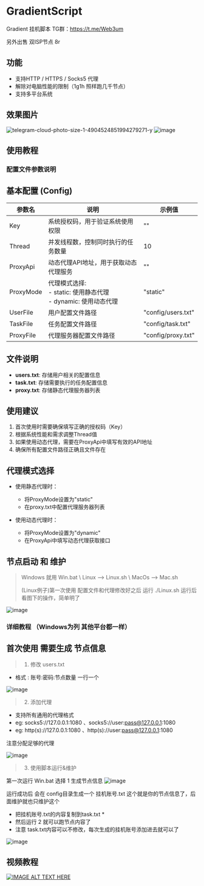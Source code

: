 # GradientScript
Gradient 挂机脚本
TG群：https://t.me/Web3um

另外出售 双ISP节点 8r

## 功能
- 支持HTTP / HTTPS / Socks5 代理
- 解除对电脑性能的限制（1g1h 照样跑几千节点）
- 支持多平台系统

## 效果图片
![telegram-cloud-photo-size-1-4904524851994279271-y](https://github.com/user-attachments/assets/05a60a43-1436-4cab-9a0b-059fc659ea5a)
![image](https://github.com/user-attachments/assets/f184bd0b-f31e-4b92-9cfd-fb33d65c4829)



## 使用教程
### 配置文件参数说明

## 基本配置 (Config)

| 参数名 | 说明 | 示例值 |
|--------|------|--------|
| Key | 系统授权码，用于验证系统使用权限 | "" |
| Thread | 并发线程数，控制同时执行的任务数量 | 10 |
| ProxyApi | 动态代理API地址，用于获取动态代理服务 | "" |
| ProxyMode | 代理模式选择:<br>- static: 使用静态代理<br>- dynamic: 使用动态代理 | "static" |
| UserFile | 用户配置文件路径 | "config/users.txt" |
| TaskFile | 任务配置文件路径 | "config/task.txt" |
| ProxyFile | 代理服务器配置文件路径 | "config/proxy.txt" |

## 文件说明

- **users.txt**: 存储用户相关的配置信息
- **task.txt**: 存储需要执行的任务配置信息
- **proxy.txt**: 存储静态代理服务器列表

## 使用建议

1. 首次使用时需要确保填写正确的授权码（Key）
2. 根据系统性能和需求调整Thread值
3. 如果使用动态代理，需要在ProxyApi中填写有效的API地址
4. 确保所有配置文件路径正确且文件存在

## 代理模式选择

- 使用静态代理时：
  - 将ProxyMode设置为"static"
  - 在proxy.txt中配置代理服务器列表

- 使用动态代理时：
  - 将ProxyMode设置为"dynamic"
  - 在ProxyApi中填写动态代理获取接口


## 节点启动 和 维护
> Windows 就用 Win.bat \ Linux --> Linux.sh \ MacOs --> Mac.sh
>
> 
> (Linux例子)第一次使用 配置文件和代理修改好之后 运行 ./Linux.sh 运行后看图下的操作，简单明了

![image](https://github.com/user-attachments/assets/1c5ede6d-876f-48f5-9f4a-a0bc6a891520)

### 详细教程 （Windows为列 其他平台都一样）
## 首次使用 需要生成 节点信息
> 1. 修改 users.txt

- 格式 : 账号:密码:节点数量 一行一个

![image](https://github.com/user-attachments/assets/0913d791-b50e-49da-9dbb-824c5d9da4e2)

> 2. 添加代理

- 支持所有通用的代理格式
- eg: socks5://127.0.0.1:1080 、socks5://user:pass@127.0.0.1:1080
- eg: http(s)://127.0.0.1:1080 、http(s)://user:pass@127.0.0.1:1080

注意分配足够的代理

![image](https://github.com/user-attachments/assets/b0b7702b-a473-414c-bb2f-5e1e4d99325f)

> 3. 使用脚本运行&维护

第一次运行 Win.bat 选择 1 生成节点信息
![image](https://github.com/user-attachments/assets/39f1bf88-16c2-4085-b715-c52b21b561d1)

运行成功后 会在 config目录生成一个 挂机账号.txt 这个就是你的节点信息了，后面维护就也只维护这个

* 把挂机账号.txt的内容复制到task.txt *
* 然后运行 2 就可以跑节点内容了
* 注意 task.txt内容可以不修改，每次生成的挂机账号添加进去就可以了

![image](https://github.com/user-attachments/assets/1f3b8b45-4759-4e97-b4b5-2396c64f361c)


## 视频教程

[![IMAGE ALT TEXT HERE](https://img.youtube.com/vi/ig5gIVplsmU/0.jpg)](https://www.youtube.com/watch?v=ig5gIVplsmU)

  



